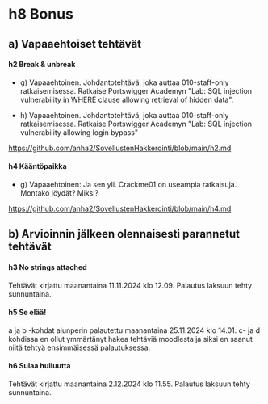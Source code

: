 # h8 Bonus

## a) Vapaaehtoiset tehtävät

#### h2 Break & unbreak

- g) Vapaaehtoinen. Johdantotehtävä, joka auttaa 010-staff-only ratkaisemisessa. Ratkaise Portswigger Academyn "Lab: SQL injection vulnerability in WHERE clause allowing retrieval of hidden data".

- h) Vapaaehtoinen. Johdantotehtävä, joka auttaa 010-staff-only ratkaisemisessa. Ratkaise Portswigger Academyn "Lab: SQL injection vulnerability allowing login bypass"

https://github.com/anha2/SovellustenHakkerointi/blob/main/h2.md

#### h4 Kääntöpaikka

- g) Vapaaehtoinen: Ja sen yli. Crackme01 on useampia ratkaisuja. Montako löydät? Miksi?

https://github.com/anha2/SovellustenHakkerointi/blob/main/h4.md

## b) Arvioinnin jälkeen olennaisesti parannetut tehtävät

#### h3 No strings attached

Tehtävät kirjattu maanantaina 11.11.2024 klo 12.09. Palautus laksuun tehty sunnuntaina.

#### h5 Se elää!

a ja b -kohdat alunperin palautettu maanantaina 25.11.2024 klo 14.01. 
c- ja d kohdissa en ollut ymmärtänyt hakea tehtäviä moodlesta ja siksi en saanut niitä tehtyä ensimmäisessä palautuksessa. 

#### h6 Sulaa hulluutta

Tehtävät kirjattu maanantaina 2.12.2024 klo 11.55. Palautus laksuun tehty sunnuntaina.
